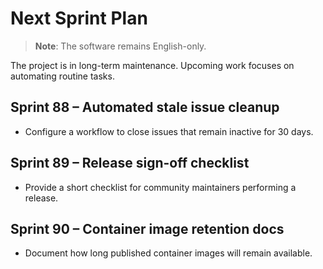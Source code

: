 # Next Sprint Plan

> **Note**: The software remains English-only.

The project is in long-term maintenance. Upcoming work focuses on automating routine tasks.

## Sprint 88 – Automated stale issue cleanup
* Configure a workflow to close issues that remain inactive for 30 days.

## Sprint 89 – Release sign-off checklist
* Provide a short checklist for community maintainers performing a release.

## Sprint 90 – Container image retention docs
* Document how long published container images will remain available.
